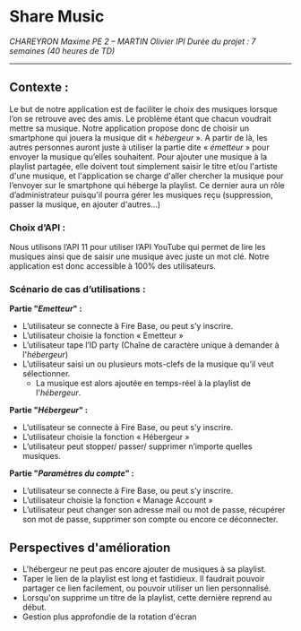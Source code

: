 # Share Music
*CHAREYRON Maxime PE 2 – MARTIN Olivier IPI*
*Durée du projet : 7 semaines (40 heures de TD)*

----



## Contexte :
Le but de notre application est de faciliter le choix des musiques lorsque l’on se retrouve avec des amis. Le problème étant que chacun voudrait mettre sa musique. Notre application propose donc de choisir un smartphone qui jouera la musique dit « *hébergeur* ». A partir de là, les autres personnes auront juste à utiliser la partie dite « *émetteur* » pour envoyer la musique qu’elles souhaitent.
Pour ajouter une musique à la playlist partagée, elle doivent tout simplement saisir le titre et/ou l'artiste d'une musique, et l'application se charge d'aller chercher la musique pour l’envoyer sur le smartphone qui héberge la playlist. Ce dernier aura un rôle d’administrateur puisqu'il pourra gérer les musiques reçu (suppression, passer la musique, en ajouter d'autres...)

### Choix d’API :
Nous utilisons l’API 11 pour utiliser l’API YouTube qui permet de lire les musiques ainsi que de saisir une musique avec juste un mot clé. Notre application est donc accessible à 100% des utilisateurs.

### Scénario de cas d’utilisations :

**Partie "*Emetteur*" :**

 - L’utilisateur se connecte à Fire Base, ou peut s’y inscrire.
 - L’utilisateur choisie la fonction « Emetteur »
 - L’utilisateur tape l’ID party (Chaîne de caractère unique à demander à l'*hébergeur*)
 - L’utilisateur saisi un ou plusieurs mots-clefs de la musique qu’il veut sélectionner.
	 - La musique est alors ajoutée en temps-réel à la playlist de l'*hébergeur*.


**Partie "*Hébergeur*" :**

 - L’utilisateur se connecte à Fire Base, ou peut s’y inscrire.
 - L’utilisateur choisie la fonction « Hébergeur »
 - L’utilisateur peut stopper/ passer/ supprimer n’importe quelles musiques.


**Partie "*Paramètres du compte*"  :**

 - L’utilisateur se connecte à Fire Base, ou peut s’y inscrire.
 - L’utilisateur choisie la fonction « Manage Account »
 - L’utilisateur peut changer son adresse mail ou mot de passe, récupérer son mot de passe, supprimer son compte ou encore ce déconnecter.


## Perspectives d'amélioration


- L'hébergeur ne peut pas encore ajouter de musiques à sa playlist.
- Taper le lien de la playlist est long et fastidieux. Il faudrait pouvoir partager ce lien facilement, ou pouvoir utiliser un lien personnalisé.
- Lorsqu'on supprime un titre de la playlist, cette dernière reprend au début.
- Gestion plus approfondie de la rotation d'écran
